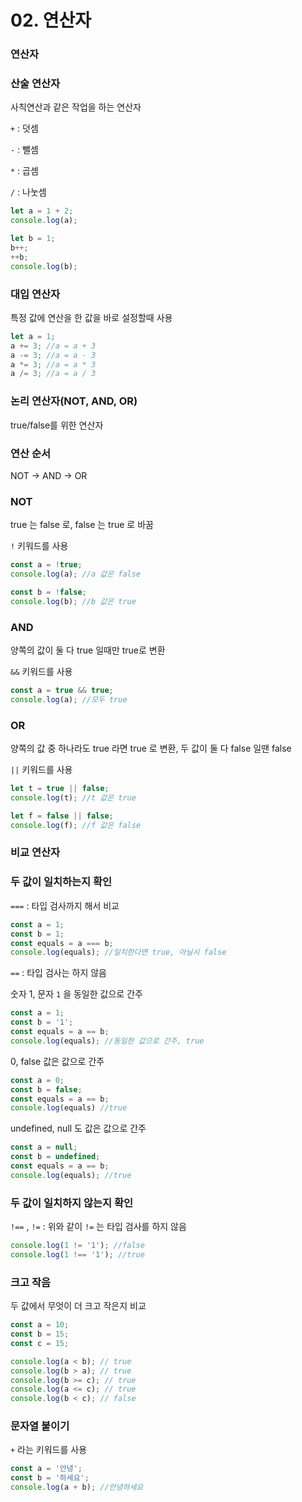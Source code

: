 # 02. 연산자

### 연산자

### 산술 연산자
사칙연산과 같은 작업을 하는 연산자

`+` : 덧셈

`-` : 뺄셈

`*` : 곱셈

`/` : 나눗셈

```js
let a = 1 + 2;
console.log(a);

let b = 1;
b++;
++b;
console.log(b);
```

### 대입 연산자
특정 값에 연산을 한 값을 바로 설정할때 사용

```js
let a = 1;
a += 3; //a = a + 3
a -= 3; //a = a - 3
a *= 3; //a = a * 3
a /= 3; //a = a / 3 
```

### 논리 연산자(NOT, AND, OR)
true/false를 위한 연산자

### 연산 순서
NOT → AND → OR

### NOT
true 는 false 로, false 는 true 로 바꿈

`!` 키워드를 사용

```js
const a = !true;
console.log(a); //a 값은 false

const b = !false;
console.log(b); //b 값은 true
```

### AND
양쪽의 값이 둘 다 true 일때만 true로 변환

`&&` 키워드를 사용

```js
const a = true && true;
console.log(a); //모두 true
```


### OR
양쪽의 값 중 하나라도 true 라면 true 로 변환, 두 값이 둘 다 false 일땐 false

`||` 키워드를 사용

```js 
let t = true || false;
console.log(t); //t 값은 true

let f = false || false;
console.log(f); //f 값은 false
```

### 비교 연산자

### 두 값이 일치하는지 확인

`===` : 타입 검사까지 해서 비교

```js
const a = 1;
const b = 1;
const equals = a === b;
console.log(equals); //일치한다면 true, 아닐시 false
```

`==` : 타입 검사는 하지 않음

숫자 1, 문자 `1` 을 동일한 값으로 간주
```js
const a = 1;
const b = '1';
const equals = a == b;
console.log(equals); //동일한 값으로 간주, true
```
0, false 값은 값으로 간주
```js
const a = 0;
const b = false;
const equals = a == b;
console.log(equals) //true
```

undefined, null 도 값은 값으로 간주
```js
const a = null;
const b = undefined;
const equals = a == b;
console.log(equals); //true
```

### 두 값이 일치하지 않는지 확인
`!==`  , `!=` : 위와 같이 `!=` 는 타입 검사를 하지 않음
```js
console.log(1 != '1'); //false
console.log(1 !== '1'); //true
```

### 크고 작음
두 값에서 무엇이 더 크고 작은지 비교
```js
const a = 10;
const b = 15;
const c = 15;

console.log(a < b); // true
console.log(b > a); // true
console.log(b >= c); // true
console.log(a <= c); // true
console.log(b < c); // false
```

### 문자열 붙이기
`+` 라는 키워드를 사용
```js
const a = '안녕';
const b = '하세요';
console.log(a + b); //안녕하세요
```